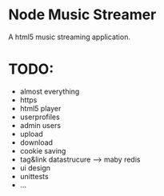 Node Music Streamer
===
A html5 music streaming application.

TODO:
===
* almost everything
* https
* html5 player
* userprofiles
* admin users
* upload
* download
* cookie saving
* tag&link datastrucure --> maby redis
* ui design
* unittests
* ...
